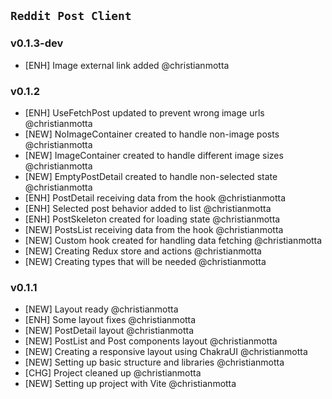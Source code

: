 ## `Reddit Post Client`

### v0.1.3-dev

- [ENH] Image external link added @christianmotta

### v0.1.2

- [ENH] UseFetchPost updated to prevent wrong image urls @christianmotta
- [NEW] NoImageContainer created to handle non-image posts @christianmotta
- [NEW] ImageContainer created to handle different image sizes @christianmotta
- [NEW] EmptyPostDetail created to handle non-selected state @christianmotta
- [ENH] PostDetail receiving data from the hook @christianmotta
- [ENH] Selected post behavior added to list @christianmotta
- [ENH] PostSkeleton created for loading state @christianmotta
- [NEW] PostsList receiving data from the hook @christianmotta
- [NEW] Custom hook created for handling data fetching @christianmotta
- [NEW] Creating Redux store and actions @christianmotta
- [NEW] Creating types that will be needed @christianmotta

### v0.1.1

- [NEW] Layout ready @christianmotta
- [ENH] Some layout fixes @christianmotta
- [NEW] PostDetail layout @christianmotta
- [NEW] PostList and Post components layout @christianmotta
- [NEW] Creating a responsive layout using ChakraUI @christianmotta
- [NEW] Setting up basic structure and libraries @christianmotta
- [CHG] Project cleaned up @christianmotta
- [NEW] Setting up project with Vite @christianmotta
